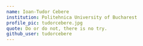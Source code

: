 ```yaml
---
name: Ioan-Tudor Cebere
institution: Politehnica University of Bucharest
profile_pic: tudorcebere.jpg
quote: Do or do not, there is no try.
github_user: tudorcebere
---
```

